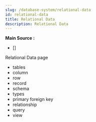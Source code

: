 ```yaml
---
slug: /database-system/relational-data
id: relational-data
title: Relational Data
description: Relational Data
---
```


**Main Source :**

- []

Relational Data page

- tables
- column
- row
- record
- schema
- types
- primary foreign key
- relationship
- query
- view

